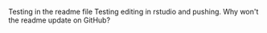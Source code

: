 Testing in the readme file
Testing editing in rstudio and pushing.
Why won't the readme update on GitHub?